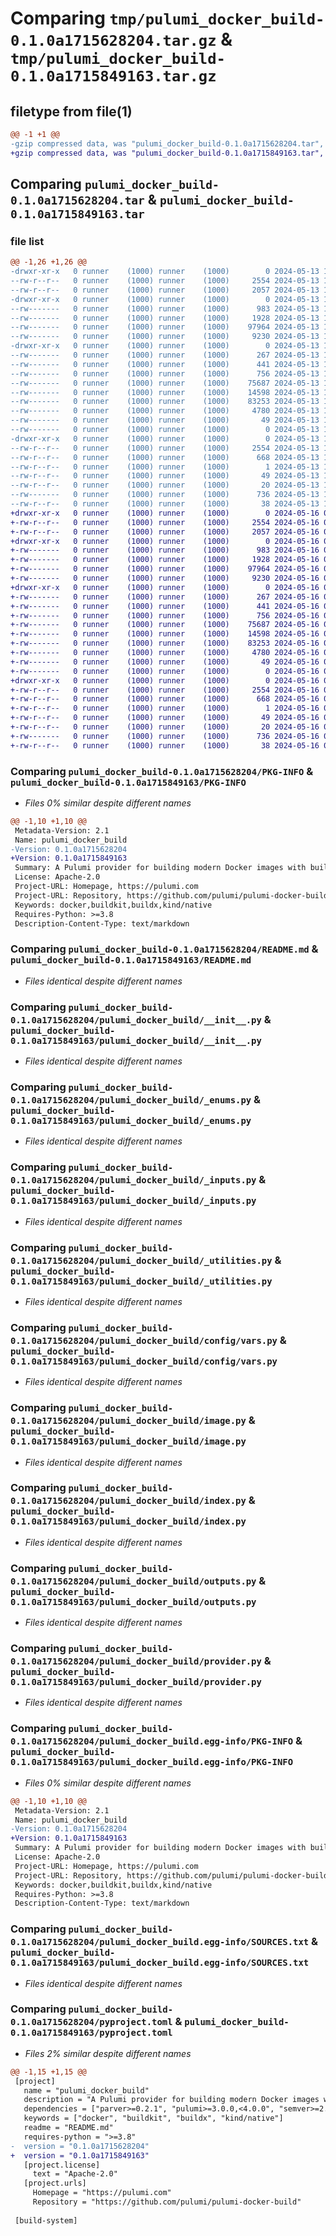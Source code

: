 # Comparing `tmp/pulumi_docker_build-0.1.0a1715628204.tar.gz` & `tmp/pulumi_docker_build-0.1.0a1715849163.tar.gz`

## filetype from file(1)

```diff
@@ -1 +1 @@
-gzip compressed data, was "pulumi_docker_build-0.1.0a1715628204.tar", last modified: Mon May 13 19:30:34 2024, max compression
+gzip compressed data, was "pulumi_docker_build-0.1.0a1715849163.tar", last modified: Thu May 16 08:52:52 2024, max compression
```

## Comparing `pulumi_docker_build-0.1.0a1715628204.tar` & `pulumi_docker_build-0.1.0a1715849163.tar`

### file list

```diff
@@ -1,26 +1,26 @@
-drwxr-xr-x   0 runner    (1000) runner    (1000)        0 2024-05-13 19:30:34.196105 pulumi_docker_build-0.1.0a1715628204/
--rw-r--r--   0 runner    (1000) runner    (1000)     2554 2024-05-13 19:30:34.196105 pulumi_docker_build-0.1.0a1715628204/PKG-INFO
--rw-r--r--   0 runner    (1000) runner    (1000)     2057 2024-05-13 19:30:23.000000 pulumi_docker_build-0.1.0a1715628204/README.md
-drwxr-xr-x   0 runner    (1000) runner    (1000)        0 2024-05-13 19:30:34.192105 pulumi_docker_build-0.1.0a1715628204/pulumi_docker_build/
--rw-------   0 runner    (1000) runner    (1000)      983 2024-05-13 19:30:23.000000 pulumi_docker_build-0.1.0a1715628204/pulumi_docker_build/__init__.py
--rw-------   0 runner    (1000) runner    (1000)     1928 2024-05-13 19:30:23.000000 pulumi_docker_build-0.1.0a1715628204/pulumi_docker_build/_enums.py
--rw-------   0 runner    (1000) runner    (1000)    97964 2024-05-13 19:30:23.000000 pulumi_docker_build-0.1.0a1715628204/pulumi_docker_build/_inputs.py
--rw-------   0 runner    (1000) runner    (1000)     9230 2024-05-13 19:30:23.000000 pulumi_docker_build-0.1.0a1715628204/pulumi_docker_build/_utilities.py
-drwxr-xr-x   0 runner    (1000) runner    (1000)        0 2024-05-13 19:30:34.192105 pulumi_docker_build-0.1.0a1715628204/pulumi_docker_build/config/
--rw-------   0 runner    (1000) runner    (1000)      267 2024-05-13 19:30:23.000000 pulumi_docker_build-0.1.0a1715628204/pulumi_docker_build/config/__init__.py
--rw-------   0 runner    (1000) runner    (1000)      441 2024-05-13 19:30:23.000000 pulumi_docker_build-0.1.0a1715628204/pulumi_docker_build/config/__init__.pyi
--rw-------   0 runner    (1000) runner    (1000)      756 2024-05-13 19:30:23.000000 pulumi_docker_build-0.1.0a1715628204/pulumi_docker_build/config/vars.py
--rw-------   0 runner    (1000) runner    (1000)    75687 2024-05-13 19:30:23.000000 pulumi_docker_build-0.1.0a1715628204/pulumi_docker_build/image.py
--rw-------   0 runner    (1000) runner    (1000)    14598 2024-05-13 19:30:23.000000 pulumi_docker_build-0.1.0a1715628204/pulumi_docker_build/index.py
--rw-------   0 runner    (1000) runner    (1000)    83253 2024-05-13 19:30:23.000000 pulumi_docker_build-0.1.0a1715628204/pulumi_docker_build/outputs.py
--rw-------   0 runner    (1000) runner    (1000)     4780 2024-05-13 19:30:23.000000 pulumi_docker_build-0.1.0a1715628204/pulumi_docker_build/provider.py
--rw-------   0 runner    (1000) runner    (1000)       49 2024-05-13 19:30:23.000000 pulumi_docker_build-0.1.0a1715628204/pulumi_docker_build/pulumi-plugin.json
--rw-------   0 runner    (1000) runner    (1000)        0 2024-05-13 19:30:23.000000 pulumi_docker_build-0.1.0a1715628204/pulumi_docker_build/py.typed
-drwxr-xr-x   0 runner    (1000) runner    (1000)        0 2024-05-13 19:30:34.192105 pulumi_docker_build-0.1.0a1715628204/pulumi_docker_build.egg-info/
--rw-r--r--   0 runner    (1000) runner    (1000)     2554 2024-05-13 19:30:34.000000 pulumi_docker_build-0.1.0a1715628204/pulumi_docker_build.egg-info/PKG-INFO
--rw-r--r--   0 runner    (1000) runner    (1000)      668 2024-05-13 19:30:34.000000 pulumi_docker_build-0.1.0a1715628204/pulumi_docker_build.egg-info/SOURCES.txt
--rw-r--r--   0 runner    (1000) runner    (1000)        1 2024-05-13 19:30:34.000000 pulumi_docker_build-0.1.0a1715628204/pulumi_docker_build.egg-info/dependency_links.txt
--rw-r--r--   0 runner    (1000) runner    (1000)       49 2024-05-13 19:30:34.000000 pulumi_docker_build-0.1.0a1715628204/pulumi_docker_build.egg-info/requires.txt
--rw-r--r--   0 runner    (1000) runner    (1000)       20 2024-05-13 19:30:34.000000 pulumi_docker_build-0.1.0a1715628204/pulumi_docker_build.egg-info/top_level.txt
--rw-------   0 runner    (1000) runner    (1000)      736 2024-05-13 19:30:23.000000 pulumi_docker_build-0.1.0a1715628204/pyproject.toml
--rw-r--r--   0 runner    (1000) runner    (1000)       38 2024-05-13 19:30:34.196105 pulumi_docker_build-0.1.0a1715628204/setup.cfg
+drwxr-xr-x   0 runner    (1000) runner    (1000)        0 2024-05-16 08:52:52.985834 pulumi_docker_build-0.1.0a1715849163/
+-rw-r--r--   0 runner    (1000) runner    (1000)     2554 2024-05-16 08:52:52.985834 pulumi_docker_build-0.1.0a1715849163/PKG-INFO
+-rw-r--r--   0 runner    (1000) runner    (1000)     2057 2024-05-16 08:52:41.000000 pulumi_docker_build-0.1.0a1715849163/README.md
+drwxr-xr-x   0 runner    (1000) runner    (1000)        0 2024-05-16 08:52:52.985834 pulumi_docker_build-0.1.0a1715849163/pulumi_docker_build/
+-rw-------   0 runner    (1000) runner    (1000)      983 2024-05-16 08:52:41.000000 pulumi_docker_build-0.1.0a1715849163/pulumi_docker_build/__init__.py
+-rw-------   0 runner    (1000) runner    (1000)     1928 2024-05-16 08:52:41.000000 pulumi_docker_build-0.1.0a1715849163/pulumi_docker_build/_enums.py
+-rw-------   0 runner    (1000) runner    (1000)    97964 2024-05-16 08:52:41.000000 pulumi_docker_build-0.1.0a1715849163/pulumi_docker_build/_inputs.py
+-rw-------   0 runner    (1000) runner    (1000)     9230 2024-05-16 08:52:41.000000 pulumi_docker_build-0.1.0a1715849163/pulumi_docker_build/_utilities.py
+drwxr-xr-x   0 runner    (1000) runner    (1000)        0 2024-05-16 08:52:52.985834 pulumi_docker_build-0.1.0a1715849163/pulumi_docker_build/config/
+-rw-------   0 runner    (1000) runner    (1000)      267 2024-05-16 08:52:41.000000 pulumi_docker_build-0.1.0a1715849163/pulumi_docker_build/config/__init__.py
+-rw-------   0 runner    (1000) runner    (1000)      441 2024-05-16 08:52:41.000000 pulumi_docker_build-0.1.0a1715849163/pulumi_docker_build/config/__init__.pyi
+-rw-------   0 runner    (1000) runner    (1000)      756 2024-05-16 08:52:41.000000 pulumi_docker_build-0.1.0a1715849163/pulumi_docker_build/config/vars.py
+-rw-------   0 runner    (1000) runner    (1000)    75687 2024-05-16 08:52:41.000000 pulumi_docker_build-0.1.0a1715849163/pulumi_docker_build/image.py
+-rw-------   0 runner    (1000) runner    (1000)    14598 2024-05-16 08:52:41.000000 pulumi_docker_build-0.1.0a1715849163/pulumi_docker_build/index.py
+-rw-------   0 runner    (1000) runner    (1000)    83253 2024-05-16 08:52:41.000000 pulumi_docker_build-0.1.0a1715849163/pulumi_docker_build/outputs.py
+-rw-------   0 runner    (1000) runner    (1000)     4780 2024-05-16 08:52:41.000000 pulumi_docker_build-0.1.0a1715849163/pulumi_docker_build/provider.py
+-rw-------   0 runner    (1000) runner    (1000)       49 2024-05-16 08:52:41.000000 pulumi_docker_build-0.1.0a1715849163/pulumi_docker_build/pulumi-plugin.json
+-rw-------   0 runner    (1000) runner    (1000)        0 2024-05-16 08:52:41.000000 pulumi_docker_build-0.1.0a1715849163/pulumi_docker_build/py.typed
+drwxr-xr-x   0 runner    (1000) runner    (1000)        0 2024-05-16 08:52:52.985834 pulumi_docker_build-0.1.0a1715849163/pulumi_docker_build.egg-info/
+-rw-r--r--   0 runner    (1000) runner    (1000)     2554 2024-05-16 08:52:52.000000 pulumi_docker_build-0.1.0a1715849163/pulumi_docker_build.egg-info/PKG-INFO
+-rw-r--r--   0 runner    (1000) runner    (1000)      668 2024-05-16 08:52:52.000000 pulumi_docker_build-0.1.0a1715849163/pulumi_docker_build.egg-info/SOURCES.txt
+-rw-r--r--   0 runner    (1000) runner    (1000)        1 2024-05-16 08:52:52.000000 pulumi_docker_build-0.1.0a1715849163/pulumi_docker_build.egg-info/dependency_links.txt
+-rw-r--r--   0 runner    (1000) runner    (1000)       49 2024-05-16 08:52:52.000000 pulumi_docker_build-0.1.0a1715849163/pulumi_docker_build.egg-info/requires.txt
+-rw-r--r--   0 runner    (1000) runner    (1000)       20 2024-05-16 08:52:52.000000 pulumi_docker_build-0.1.0a1715849163/pulumi_docker_build.egg-info/top_level.txt
+-rw-------   0 runner    (1000) runner    (1000)      736 2024-05-16 08:52:41.000000 pulumi_docker_build-0.1.0a1715849163/pyproject.toml
+-rw-r--r--   0 runner    (1000) runner    (1000)       38 2024-05-16 08:52:52.985834 pulumi_docker_build-0.1.0a1715849163/setup.cfg
```

### Comparing `pulumi_docker_build-0.1.0a1715628204/PKG-INFO` & `pulumi_docker_build-0.1.0a1715849163/PKG-INFO`

 * *Files 0% similar despite different names*

```diff
@@ -1,10 +1,10 @@
 Metadata-Version: 2.1
 Name: pulumi_docker_build
-Version: 0.1.0a1715628204
+Version: 0.1.0a1715849163
 Summary: A Pulumi provider for building modern Docker images with buildx and BuildKit.
 License: Apache-2.0
 Project-URL: Homepage, https://pulumi.com
 Project-URL: Repository, https://github.com/pulumi/pulumi-docker-build
 Keywords: docker,buildkit,buildx,kind/native
 Requires-Python: >=3.8
 Description-Content-Type: text/markdown
```

### Comparing `pulumi_docker_build-0.1.0a1715628204/README.md` & `pulumi_docker_build-0.1.0a1715849163/README.md`

 * *Files identical despite different names*

### Comparing `pulumi_docker_build-0.1.0a1715628204/pulumi_docker_build/__init__.py` & `pulumi_docker_build-0.1.0a1715849163/pulumi_docker_build/__init__.py`

 * *Files identical despite different names*

### Comparing `pulumi_docker_build-0.1.0a1715628204/pulumi_docker_build/_enums.py` & `pulumi_docker_build-0.1.0a1715849163/pulumi_docker_build/_enums.py`

 * *Files identical despite different names*

### Comparing `pulumi_docker_build-0.1.0a1715628204/pulumi_docker_build/_inputs.py` & `pulumi_docker_build-0.1.0a1715849163/pulumi_docker_build/_inputs.py`

 * *Files identical despite different names*

### Comparing `pulumi_docker_build-0.1.0a1715628204/pulumi_docker_build/_utilities.py` & `pulumi_docker_build-0.1.0a1715849163/pulumi_docker_build/_utilities.py`

 * *Files identical despite different names*

### Comparing `pulumi_docker_build-0.1.0a1715628204/pulumi_docker_build/config/vars.py` & `pulumi_docker_build-0.1.0a1715849163/pulumi_docker_build/config/vars.py`

 * *Files identical despite different names*

### Comparing `pulumi_docker_build-0.1.0a1715628204/pulumi_docker_build/image.py` & `pulumi_docker_build-0.1.0a1715849163/pulumi_docker_build/image.py`

 * *Files identical despite different names*

### Comparing `pulumi_docker_build-0.1.0a1715628204/pulumi_docker_build/index.py` & `pulumi_docker_build-0.1.0a1715849163/pulumi_docker_build/index.py`

 * *Files identical despite different names*

### Comparing `pulumi_docker_build-0.1.0a1715628204/pulumi_docker_build/outputs.py` & `pulumi_docker_build-0.1.0a1715849163/pulumi_docker_build/outputs.py`

 * *Files identical despite different names*

### Comparing `pulumi_docker_build-0.1.0a1715628204/pulumi_docker_build/provider.py` & `pulumi_docker_build-0.1.0a1715849163/pulumi_docker_build/provider.py`

 * *Files identical despite different names*

### Comparing `pulumi_docker_build-0.1.0a1715628204/pulumi_docker_build.egg-info/PKG-INFO` & `pulumi_docker_build-0.1.0a1715849163/pulumi_docker_build.egg-info/PKG-INFO`

 * *Files 0% similar despite different names*

```diff
@@ -1,10 +1,10 @@
 Metadata-Version: 2.1
 Name: pulumi_docker_build
-Version: 0.1.0a1715628204
+Version: 0.1.0a1715849163
 Summary: A Pulumi provider for building modern Docker images with buildx and BuildKit.
 License: Apache-2.0
 Project-URL: Homepage, https://pulumi.com
 Project-URL: Repository, https://github.com/pulumi/pulumi-docker-build
 Keywords: docker,buildkit,buildx,kind/native
 Requires-Python: >=3.8
 Description-Content-Type: text/markdown
```

### Comparing `pulumi_docker_build-0.1.0a1715628204/pulumi_docker_build.egg-info/SOURCES.txt` & `pulumi_docker_build-0.1.0a1715849163/pulumi_docker_build.egg-info/SOURCES.txt`

 * *Files identical despite different names*

### Comparing `pulumi_docker_build-0.1.0a1715628204/pyproject.toml` & `pulumi_docker_build-0.1.0a1715849163/pyproject.toml`

 * *Files 2% similar despite different names*

```diff
@@ -1,15 +1,15 @@
 [project]
   name = "pulumi_docker_build"
   description = "A Pulumi provider for building modern Docker images with buildx and BuildKit."
   dependencies = ["parver>=0.2.1", "pulumi>=3.0.0,<4.0.0", "semver>=2.8.1"]
   keywords = ["docker", "buildkit", "buildx", "kind/native"]
   readme = "README.md"
   requires-python = ">=3.8"
-  version = "0.1.0a1715628204"
+  version = "0.1.0a1715849163"
   [project.license]
     text = "Apache-2.0"
   [project.urls]
     Homepage = "https://pulumi.com"
     Repository = "https://github.com/pulumi/pulumi-docker-build"
 
 [build-system]
```

